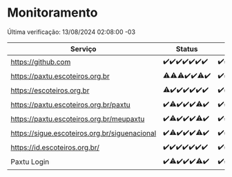 # Monitoramento

Última verificação: 13/08/2024 02:08:00 -03

|Serviço|Status|Últimas 24h|
|---|---|---|
|https://github.com|<span title="2024-08-06: OK=24">✔️</span><span title="2024-08-07: OK=24">✔️</span><span title="2024-08-08: OK=24">✔️</span><span title="2024-08-09: OK=24">✔️</span><span title="2024-08-10: OK=24">✔️</span><span title="2024-08-11: OK=23">✔️</span><span title="2024-08-12: OK=4">✔️</span>|<span title="12/08/2024 02:08:00 -03 : 200">✔️</span><span title="12/08/2024 03:11:00 -03 : 200">✔️</span><span title="12/08/2024 04:08:00 -03 : 200">✔️</span><span title="12/08/2024 05:10:00 -03 : 200">✔️</span><span title="12/08/2024 06:08:00 -03 : 200">✔️</span><span title="12/08/2024 07:08:00 -03 : 200">✔️</span><span title="12/08/2024 08:06:00 -03 : 200">✔️</span><span title="12/08/2024 09:15:00 -03 : 200">✔️</span><span title="12/08/2024 10:13:00 -03 : 200">✔️</span><span title="12/08/2024 11:09:00 -03 : 200">✔️</span><span title="12/08/2024 12:08:00 -03 : 200">✔️</span><span title="12/08/2024 13:09:00 -03 : 200">✔️</span><span title="12/08/2024 14:07:00 -03 : 200">✔️</span><span title="12/08/2024 15:10:00 -03 : 200">✔️</span><span title="12/08/2024 16:06:00 -03 : 200">✔️</span><span title="12/08/2024 17:07:00 -03 : 200">✔️</span><span title="12/08/2024 18:07:00 -03 : 200">✔️</span><span title="12/08/2024 19:07:00 -03 : 200">✔️</span><span title="12/08/2024 20:08:00 -03 : 200">✔️</span><span title="12/08/2024 21:36:00 -03 : 200">✔️</span><span title="12/08/2024 23:00:00 -03 : 200">✔️</span><span title="13/08/2024 00:08:00 -03 : 200">✔️</span><span title="13/08/2024 01:09:00 -03 : 200">✔️</span><span title="13/08/2024 02:08:00 -03 : 200">✔️</span>|
|https://paxtu.escoteiros.org.br|<span title="2024-08-06: OK=23, Falhas=1">⚠️</span><span title="2024-08-07: OK=23, Falhas=1">⚠️</span><span title="2024-08-08: OK=23, Falhas=1">⚠️</span><span title="2024-08-09: OK=24">✔️</span><span title="2024-08-10: OK=24">✔️</span><span title="2024-08-11: OK=22, Falhas=1">⚠️</span><span title="2024-08-12: OK=4">✔️</span>|<span title="12/08/2024 02:08:00 -03 : 200">✔️</span><span title="12/08/2024 03:11:00 -03 : 200">✔️</span><span title="12/08/2024 04:08:00 -03 : 200">✔️</span><span title="12/08/2024 05:10:00 -03 : 200">✔️</span><span title="12/08/2024 06:08:00 -03 : 200">✔️</span><span title="12/08/2024 07:08:00 -03 : 200">✔️</span><span title="12/08/2024 08:06:00 -03 : 200">✔️</span><span title="12/08/2024 09:15:00 -03 : 200">✔️</span><span title="12/08/2024 10:13:00 -03 : 200">✔️</span><span title="12/08/2024 11:09:00 -03 : 200">✔️</span><span title="12/08/2024 12:08:00 -03 : 200">✔️</span><span title="12/08/2024 13:09:00 -03 : 200">✔️</span><span title="12/08/2024 14:07:00 -03 : 200">✔️</span><span title="12/08/2024 15:10:00 -03 : 200">✔️</span><span title="12/08/2024 16:06:00 -03 : 200">✔️</span><span title="12/08/2024 17:07:00 -03 : 200">✔️</span><span title="12/08/2024 18:07:00 -03 : 200">✔️</span><span title="12/08/2024 19:07:00 -03 : 200">✔️</span><span title="12/08/2024 20:08:00 -03 : 200">✔️</span><span title="12/08/2024 21:36:00 -03 : 200">✔️</span><span title="12/08/2024 23:00:00 -03 : 200">✔️</span><span title="13/08/2024 00:08:00 -03 : 200">✔️</span><span title="13/08/2024 01:09:00 -03 : 200">✔️</span><span title="13/08/2024 02:08:00 -03 : 200">✔️</span>|
|https://escoteiros.org.br|<span title="2024-08-06: OK=23, Falhas=1">⚠️</span><span title="2024-08-07: OK=24">✔️</span><span title="2024-08-08: OK=24">✔️</span><span title="2024-08-09: OK=24">✔️</span><span title="2024-08-10: OK=24">✔️</span><span title="2024-08-11: OK=23">✔️</span><span title="2024-08-12: OK=4">✔️</span>|<span title="12/08/2024 02:08:00 -03 : 200">✔️</span><span title="12/08/2024 03:11:00 -03 : 200">✔️</span><span title="12/08/2024 04:08:00 -03 : 200">✔️</span><span title="12/08/2024 05:10:00 -03 : 200">✔️</span><span title="12/08/2024 06:08:00 -03 : 200">✔️</span><span title="12/08/2024 07:08:00 -03 : 200">✔️</span><span title="12/08/2024 08:06:00 -03 : 200">✔️</span><span title="12/08/2024 09:15:00 -03 : 200">✔️</span><span title="12/08/2024 10:13:00 -03 : 200">✔️</span><span title="12/08/2024 11:09:00 -03 : 200">✔️</span><span title="12/08/2024 12:08:00 -03 : 200">✔️</span><span title="12/08/2024 13:09:00 -03 : 200">✔️</span><span title="12/08/2024 14:07:00 -03 : 200">✔️</span><span title="12/08/2024 15:10:00 -03 : 200">✔️</span><span title="12/08/2024 16:06:00 -03 : 200">✔️</span><span title="12/08/2024 17:07:00 -03 : 200">✔️</span><span title="12/08/2024 18:07:00 -03 : 200">✔️</span><span title="12/08/2024 19:07:00 -03 : 200">✔️</span><span title="12/08/2024 20:08:00 -03 : 200">✔️</span><span title="12/08/2024 21:36:00 -03 : 200">✔️</span><span title="12/08/2024 23:00:00 -03 : 200">✔️</span><span title="13/08/2024 00:08:00 -03 : 200">✔️</span><span title="13/08/2024 01:09:00 -03 : 200">✔️</span><span title="13/08/2024 02:08:00 -03 : 200">✔️</span>|
|https://paxtu.escoteiros.org.br/paxtu|<span title="2024-08-06: OK=24">✔️</span><span title="2024-08-07: OK=23, Falhas=1">⚠️</span><span title="2024-08-08: OK=24">✔️</span><span title="2024-08-09: OK=24">✔️</span><span title="2024-08-10: OK=24">✔️</span><span title="2024-08-11: OK=22, Falhas=1">⚠️</span><span title="2024-08-12: OK=4">✔️</span>|<span title="12/08/2024 02:08:00 -03 : 200">✔️</span><span title="12/08/2024 03:11:00 -03 : 200">✔️</span><span title="12/08/2024 04:08:00 -03 : 200">✔️</span><span title="12/08/2024 05:10:00 -03 : 200">✔️</span><span title="12/08/2024 06:08:00 -03 : 200">✔️</span><span title="12/08/2024 07:08:00 -03 : 200">✔️</span><span title="12/08/2024 08:06:00 -03 : 200">✔️</span><span title="12/08/2024 09:15:00 -03 : 200">✔️</span><span title="12/08/2024 10:14:00 -03 : 200">✔️</span><span title="12/08/2024 11:09:00 -03 : 200">✔️</span><span title="12/08/2024 12:08:00 -03 : 200">✔️</span><span title="12/08/2024 13:09:00 -03 : 200">✔️</span><span title="12/08/2024 14:07:00 -03 : 200">✔️</span><span title="12/08/2024 15:10:00 -03 : 200">✔️</span><span title="12/08/2024 16:06:00 -03 : 200">✔️</span><span title="12/08/2024 17:07:00 -03 : 200">✔️</span><span title="12/08/2024 18:07:00 -03 : 200">✔️</span><span title="12/08/2024 19:07:00 -03 : 200">✔️</span><span title="12/08/2024 20:08:00 -03 : 200">✔️</span><span title="12/08/2024 21:36:00 -03 : 200">✔️</span><span title="12/08/2024 23:00:00 -03 : 200">✔️</span><span title="13/08/2024 00:08:00 -03 : 200">✔️</span><span title="13/08/2024 01:09:00 -03 : 200">✔️</span><span title="13/08/2024 02:08:00 -03 : 200">✔️</span>|
|https://paxtu.escoteiros.org.br/meupaxtu|<span title="2024-08-06: OK=24">✔️</span><span title="2024-08-07: OK=23, Falhas=1">⚠️</span><span title="2024-08-08: OK=24">✔️</span><span title="2024-08-09: OK=24">✔️</span><span title="2024-08-10: OK=24">✔️</span><span title="2024-08-11: OK=22, Falhas=1">⚠️</span><span title="2024-08-12: OK=4">✔️</span>|<span title="12/08/2024 02:08:00 -03 : 200">✔️</span><span title="12/08/2024 03:11:00 -03 : 200">✔️</span><span title="12/08/2024 04:08:00 -03 : 200">✔️</span><span title="12/08/2024 05:10:00 -03 : 200">✔️</span><span title="12/08/2024 06:08:00 -03 : 200">✔️</span><span title="12/08/2024 07:08:00 -03 : 200">✔️</span><span title="12/08/2024 08:06:00 -03 : 200">✔️</span><span title="12/08/2024 09:15:00 -03 : 200">✔️</span><span title="12/08/2024 10:14:00 -03 : 200">✔️</span><span title="12/08/2024 11:09:00 -03 : 200">✔️</span><span title="12/08/2024 12:08:00 -03 : 200">✔️</span><span title="12/08/2024 13:09:00 -03 : 200">✔️</span><span title="12/08/2024 14:07:00 -03 : 200">✔️</span><span title="12/08/2024 15:10:00 -03 : 200">✔️</span><span title="12/08/2024 16:07:00 -03 : 200">✔️</span><span title="12/08/2024 17:07:00 -03 : 200">✔️</span><span title="12/08/2024 18:07:00 -03 : 200">✔️</span><span title="12/08/2024 19:07:00 -03 : 200">✔️</span><span title="12/08/2024 20:08:00 -03 : 200">✔️</span><span title="12/08/2024 21:36:00 -03 : 200">✔️</span><span title="12/08/2024 23:00:00 -03 : 200">✔️</span><span title="13/08/2024 00:08:00 -03 : 200">✔️</span><span title="13/08/2024 01:09:00 -03 : 200">✔️</span><span title="13/08/2024 02:08:00 -03 : 200">✔️</span>|
|https://sigue.escoteiros.org.br/siguenacional|<span title="2024-08-06: OK=24">✔️</span><span title="2024-08-07: OK=23, Falhas=1">⚠️</span><span title="2024-08-08: OK=24">✔️</span><span title="2024-08-09: OK=24">✔️</span><span title="2024-08-10: OK=24">✔️</span><span title="2024-08-11: OK=22, Falhas=1">⚠️</span><span title="2024-08-12: OK=4">✔️</span>|<span title="12/08/2024 02:08:00 -03 : 200">✔️</span><span title="12/08/2024 03:11:00 -03 : 200">✔️</span><span title="12/08/2024 04:08:00 -03 : 200">✔️</span><span title="12/08/2024 05:10:00 -03 : 200">✔️</span><span title="12/08/2024 06:08:00 -03 : 200">✔️</span><span title="12/08/2024 07:08:00 -03 : 200">✔️</span><span title="12/08/2024 08:06:00 -03 : 200">✔️</span><span title="12/08/2024 09:15:00 -03 : 200">✔️</span><span title="12/08/2024 10:14:00 -03 : 200">✔️</span><span title="12/08/2024 11:09:00 -03 : 200">✔️</span><span title="12/08/2024 12:08:00 -03 : 200">✔️</span><span title="12/08/2024 13:09:00 -03 : 200">✔️</span><span title="12/08/2024 14:07:00 -03 : 200">✔️</span><span title="12/08/2024 15:10:00 -03 : 200">✔️</span><span title="12/08/2024 16:07:00 -03 : 200">✔️</span><span title="12/08/2024 17:07:00 -03 : 200">✔️</span><span title="12/08/2024 18:07:00 -03 : 200">✔️</span><span title="12/08/2024 19:07:00 -03 : 200">✔️</span><span title="12/08/2024 20:08:00 -03 : 200">✔️</span><span title="12/08/2024 21:36:00 -03 : 200">✔️</span><span title="12/08/2024 23:00:00 -03 : 200">✔️</span><span title="13/08/2024 00:08:00 -03 : 200">✔️</span><span title="13/08/2024 01:09:00 -03 : 200">✔️</span><span title="13/08/2024 02:08:00 -03 : 200">✔️</span>|
|https://id.escoteiros.org.br/|<span title="2024-08-06: OK=24">✔️</span><span title="2024-08-07: OK=24">✔️</span><span title="2024-08-08: OK=24">✔️</span><span title="2024-08-09: OK=24">✔️</span><span title="2024-08-10: OK=24">✔️</span><span title="2024-08-11: OK=23">✔️</span><span title="2024-08-12: OK=4">✔️</span>|<span title="12/08/2024 02:08:00 -03 : 200">✔️</span><span title="12/08/2024 03:11:00 -03 : 200">✔️</span><span title="12/08/2024 04:08:00 -03 : 200">✔️</span><span title="12/08/2024 05:10:00 -03 : 200">✔️</span><span title="12/08/2024 06:08:00 -03 : 200">✔️</span><span title="12/08/2024 07:08:00 -03 : 200">✔️</span><span title="12/08/2024 08:06:00 -03 : 200">✔️</span><span title="12/08/2024 09:15:00 -03 : 200">✔️</span><span title="12/08/2024 10:14:00 -03 : 200">✔️</span><span title="12/08/2024 11:09:00 -03 : 200">✔️</span><span title="12/08/2024 12:08:00 -03 : 200">✔️</span><span title="12/08/2024 13:09:00 -03 : 200">✔️</span><span title="12/08/2024 14:07:00 -03 : 200">✔️</span><span title="12/08/2024 15:10:00 -03 : 200">✔️</span><span title="12/08/2024 16:07:00 -03 : 200">✔️</span><span title="12/08/2024 17:07:00 -03 : 200">✔️</span><span title="12/08/2024 18:07:00 -03 : 200">✔️</span><span title="12/08/2024 19:07:00 -03 : 200">✔️</span><span title="12/08/2024 20:08:00 -03 : 200">✔️</span><span title="12/08/2024 21:36:00 -03 : 200">✔️</span><span title="12/08/2024 23:01:00 -03 : 200">✔️</span><span title="13/08/2024 00:08:00 -03 : 200">✔️</span><span title="13/08/2024 01:09:00 -03 : 200">✔️</span><span title="13/08/2024 02:08:00 -03 : 200">✔️</span>|
|Paxtu Login|<span title="2024-08-06: OK=24">✔️</span><span title="2024-08-07: OK=23, Falhas=1">⚠️</span><span title="2024-08-08: OK=24">✔️</span><span title="2024-08-09: OK=24">✔️</span><span title="2024-08-10: OK=24">✔️</span><span title="2024-08-11: OK=22, Falhas=1">⚠️</span><span title="2024-08-12: OK=4">✔️</span>|<span title="12/08/2024 02:08:00 -03 : 200">✔️</span><span title="12/08/2024 03:11:00 -03 : 200">✔️</span><span title="12/08/2024 04:08:00 -03 : 200">✔️</span><span title="12/08/2024 05:10:00 -03 : 200">✔️</span><span title="12/08/2024 06:08:00 -03 : 200">✔️</span><span title="12/08/2024 07:08:00 -03 : 200">✔️</span><span title="12/08/2024 08:06:00 -03 : 200">✔️</span><span title="12/08/2024 09:15:00 -03 : 200">✔️</span><span title="12/08/2024 10:14:00 -03 : 200">✔️</span><span title="12/08/2024 11:09:00 -03 : 200">✔️</span><span title="12/08/2024 12:08:00 -03 : 200">✔️</span><span title="12/08/2024 13:09:00 -03 : 200">✔️</span><span title="12/08/2024 14:07:00 -03 : 200">✔️</span><span title="12/08/2024 15:10:00 -03 : 200">✔️</span><span title="12/08/2024 16:07:00 -03 : 200">✔️</span><span title="12/08/2024 17:07:00 -03 : 200">✔️</span><span title="12/08/2024 18:07:00 -03 : 200">✔️</span><span title="12/08/2024 19:07:00 -03 : 200">✔️</span><span title="12/08/2024 20:08:00 -03 : 200">✔️</span><span title="12/08/2024 21:36:00 -03 : 200">✔️</span><span title="12/08/2024 23:01:00 -03 : 200">✔️</span><span title="13/08/2024 00:08:00 -03 : 200">✔️</span><span title="13/08/2024 01:09:00 -03 : 200">✔️</span><span title="13/08/2024 02:08:00 -03 : 200">✔️</span>|
